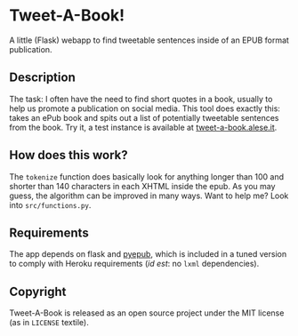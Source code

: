 # Tweet-A-Book!
A little (Flask) webapp to find tweetable sentences inside of an EPUB format publication.

## Description
The task: I often have the need to find short quotes in a book, usually to help us promote a publication on social media. This tool does exactly this: takes an ePub book and spits out a list of potentially tweetable sentences from the book. Try it, a test instance is available at [tweet-a-book.alese.it](http://tweet-a-book.alese.it).

## How does this work?
The `tokenize` function does basically look for anything longer than 100 and shorter than 140 characters in each XHTML inside the epub. As you may guess, the algorithm can be improved in many ways. Want to help me? Look into `src/functions.py`.

## Requirements
The app depends on flask and [pyepub](https://github.com/gabalese/pyepub), which is included in a tuned version to comply with Heroku requirements (_id est_: no `lxml` dependencies).

## Copyright
Tweet-A-Book is released as an open source project under the MIT license (as in `LICENSE` textile).
